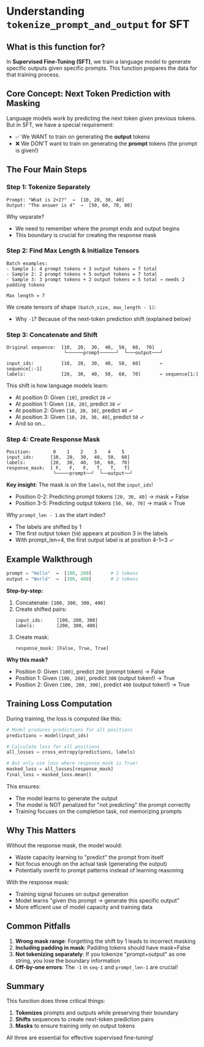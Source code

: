 # Understanding `tokenize_prompt_and_output` for SFT

## What is this function for?

In **Supervised Fine-Tuning (SFT)**, we train a language model to generate specific outputs given specific prompts. This function prepares the data for that training process.

## Core Concept: Next Token Prediction with Masking

Language models work by predicting the next token given previous tokens. But in SFT, we have a special requirement:

- ✅ We WANT to train on generating the **output** tokens
- ❌ We DON'T want to train on generating the **prompt** tokens (the prompt is given!)

## The Four Main Steps

### Step 1: Tokenize Separately

```
Prompt: "What is 2+2?"  →  [10, 20, 30, 40]
Output: "The answer is 4"  →  [50, 60, 70, 80]
```

Why separate?
- We need to remember where the prompt ends and output begins
- This boundary is crucial for creating the response mask

### Step 2: Find Max Length & Initialize Tensors

```
Batch examples:
- Sample 1: 4 prompt tokens + 3 output tokens = 7 total
- Sample 2: 2 prompt tokens + 5 output tokens = 7 total
- Sample 3: 3 prompt tokens + 2 output tokens = 5 total → needs 2 padding tokens

Max length = 7
```

We create tensors of shape `(batch_size, max_length - 1)`:
- Why `-1`? Because of the next-token prediction shift (explained below)

### Step 3: Concatenate and Shift

```
Original sequence:  [10,  20,  30,  40,  50,  60,  70]
                     └──────prompt──────┘  └───output───┘

input_ids:          [10,  20,  30,  40,  50,  60]       ← sequence[:-1]
labels:             [20,  30,  40,  50,  60,  70]       ← sequence[1:]
```

This shift is how language models learn:
- At position 0: Given `[10]`, predict `20` ✓
- At position 1: Given `[10, 20]`, predict `30` ✓
- At position 2: Given `[10, 20, 30]`, predict `40` ✓
- At position 3: Given `[10, 20, 30, 40]`, predict `50` ✓
- And so on...

### Step 4: Create Response Mask

```
Position:        0    1    2    3    4    5
input_ids:      [10,  20,  30,  40,  50,  60]
labels:         [20,  30,  40,  50,  60,  70]
response_mask:  [ F,   F,   F,   T,   T,   T]
                 └─────prompt──┘  └──output──┘
```

**Key insight**: The mask is on the `labels`, not the `input_ids`!

- Position 0-2: Predicting prompt tokens `[20, 30, 40]` → mask = False
- Position 3-5: Predicting output tokens `[50, 60, 70]` → mask = True

Why `prompt_len - 1` as the start index?
- The labels are shifted by 1
- The first output token (`50`) appears at position 3 in the labels
- With prompt_len=4, the first output label is at position 4-1=3 ✓

## Example Walkthrough

```python
prompt = "Hello"  →  [100, 200]       # 2 tokens
output = "World"  →  [300, 400]       # 2 tokens
```

**Step-by-step:**

1. Concatenate: `[100, 200, 300, 400]`
2. Create shifted pairs:
   ```
   input_ids:     [100, 200, 300]
   labels:        [200, 300, 400]
   ```
3. Create mask:
   ```
   response_mask: [False, True, True]
   ```
   
**Why this mask?**
- Position 0: Given `[100]`, predict `200` (prompt token) → False
- Position 1: Given `[100, 200]`, predict `300` (output token!) → True
- Position 2: Given `[100, 200, 300]`, predict `400` (output token!) → True

## Training Loss Computation

During training, the loss is computed like this:

```python
# Model produces predictions for all positions
predictions = model(input_ids)

# Calculate loss for all positions
all_losses = cross_entropy(predictions, labels)

# But only use loss where response_mask is True!
masked_loss = all_losses[response_mask]
final_loss = masked_loss.mean()
```

This ensures:
- The model learns to generate the output
- The model is NOT penalized for "not predicting" the prompt correctly
- Training focuses on the completion task, not memorizing prompts

## Why This Matters

Without the response mask, the model would:
- Waste capacity learning to "predict" the prompt from itself
- Not focus enough on the actual task (generating the output)
- Potentially overfit to prompt patterns instead of learning reasoning

With the response mask:
- Training signal focuses on output generation
- Model learns "given this prompt → generate this specific output"
- More efficient use of model capacity and training data

## Common Pitfalls

1. **Wrong mask range**: Forgetting the shift by 1 leads to incorrect masking
2. **Including padding in mask**: Padding tokens should have mask=False
3. **Not tokenizing separately**: If you tokenize "prompt+output" as one string, you lose the boundary information
4. **Off-by-one errors**: The `-1` in `seq-1` and `prompt_len-1` are crucial!

## Summary

This function does three critical things:
1. **Tokenizes** prompts and outputs while preserving their boundary
2. **Shifts** sequences to create next-token prediction pairs
3. **Masks** to ensure training only on output tokens

All three are essential for effective supervised fine-tuning!

